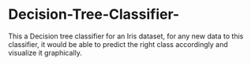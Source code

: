 # Decision-Tree-Classifier-
This a Decision tree classifier for an Iris dataset, for any new data to this classifier, it would be able to predict the right class accordingly and visualize it graphically.
